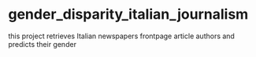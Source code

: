 # gender_disparity_italian_journalism
this project retrieves Italian newspapers frontpage article authors and predicts their gender
